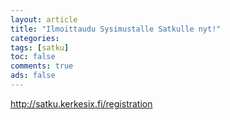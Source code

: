 ```yaml
---
layout: article
title: "Ilmoittaudu Sysimustalle Satkulle nyt!"
categories:
tags: [satku]
toc: false
comments: true
ads: false
---
```


<http://satku.kerkesix.fi/registration>
